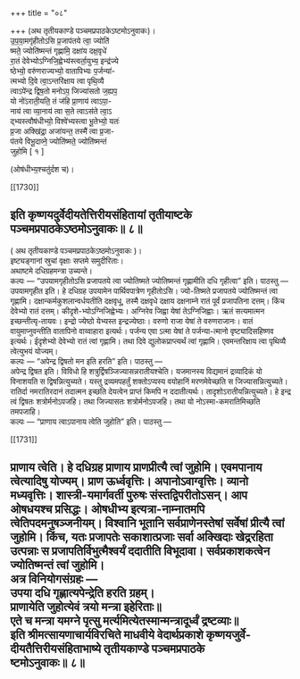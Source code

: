 +++
title = "०८"

+++
(अथ तृतीयकाण्डे पञ्चमप्रपाठकेऽष्टमोऽनुवाकः)।  
उ॒प॒या॒मगृ॑हीतोऽसि प्र॒जाप॑तये त्वा॒ ज्योति॑  
ष्मते॒ ज्योति॑ष्मन्तं गृह्णामि॒ दक्षा॑य दक्ष॒वृधे॑  
रा॒तं देवेभ्योऽग्निजि॒ह्वेभ्य॑स्त्वर्ता॒युभ्य॒ इन्द्र॑ज्ये  
ष्ठेभ्यो॒ वरु॑णराज्यभ्यो॒ वातापिभ्यः प॒र्जन्या॑-  
त्मभ्यो दि॒वे त्वा॒ऽन्तरि॑क्षाय त्वा पृथि॒व्यै  
त्वाऽपे॑न्द्र द्विष॒तो मनोऽप॒ जिज्या॑सतो ज॒ह्यप॒  
यो नो॑ऽराती॒यति॒ तं ज॑हि प्रा॒णाय॑ त्वाऽपा॒-  
नाय॑ त्वा व्या॒नाय॑ त्वा स॒ते त्वाऽस॑ते त्वा॒ऽ  
द्भ्यस्त्वौष॑धीभ्यो॒ विश्वे॑भ्यस्त्वा भू॒तेभ्यो॒ यतः॑  
प्र॒जा अक्खि॑द्रा॒ अजा॑यन्त॒ तस्मै॑ त्वा प्र॒जा-  
प॑तये विभू॒दाव्ने॒ ज्योति॑ष्मते॒ ज्योति॑ष्मन्तं  
जुहोमि [ १ ]

(ओष॑धीभ्य॒श्चतु॑र्दश च)।

[[1730]]

इति कृष्णयदुर्वेदीयतेत्तिरीयसंहितायां तृतीयाष्टके  
पञ्चमप्रपाठकेऽष्ठमोऽनुवाकः॥ ८॥  
------------  
( अथ तृतीयकाण्डे पञ्चमप्रपाठकेऽष्ठमोऽनुवाकः )।  
इष्ट्यङ्गानां स्रुचां वृक्षाः सप्तमे समुदीरिताः।  
अथाष्टमे दधिग्रहमन्त्रा उच्यन्ते।  
कल्पः — “उपयामगृहीतोऽसि प्रजापतये त्वा ज्योतिष्मते ज्योतिष्मन्तं गृह्णामीति दधि गृहीत्वा” इति। पाठस्तु —  
उपयामगृहीत इति। हे दधिग्रह उपयामेन पार्थिवपात्रेण गृहीतोऽसि। ज्यो-तिष्मते प्रजापतये ज्योतिष्मन्तं त्वा गृह्णामि। दक्षान्कर्मकुशलान्वर्धयतीति दक्षवृधू, तस्मै दक्षवृधे दक्षाय दक्षनाम्ने रातं पूर्वं प्रजापतिना दत्तम्। किंच देवेभ्यो रातं दत्तम्। कीदृशे-भ्योऽग्निजिह्वेभ्यः। अग्निरेव जिह्वा येषां तेऽग्निजिह्वाः। ऋतं सत्यमात्मन इच्छन्तीत्यृ-तायवः। इन्द्रो ज्येष्ठो येभ्यस्त इन्द्रज्येष्ठाः। वरुणो राजा येषां ते वरुणराजानः। वातं वायुमाप्नुवन्तीति वातापिनो वाय्वाहारा इत्यर्थः। पर्जन्य एवा ऽत्मा येषां ते पर्जन्या-त्मानो वृष्ट्यादिसहिष्णव इत्यर्थः। ईदृशेभ्यो देवेभ्यो रातं त्वां गृह्णामि। तथा दिवे द्युलोकप्राप्त्यर्थं त्वां गृह्णामि। एवमन्तरिक्षाय त्वा पृथिव्यै त्वेत्युभयं योज्यम्।  
कल्पः — “अपेन्द्र द्विषतो मन इति हरति” इति। पाठस्तु —  
अपेन्द्र द्विषत इति। विविधो हि शत्रुर्द्विषञ्जिज्यासन्नरातीयश्चेति। यजमानस्य विद्यमानं द्रव्यादिकं यो विनाशयति स द्विषन्नित्युच्यते। यस्तु द्रव्यमपहर्तुं शक्तोऽप्यस्य वयोहानिं मरणमेवेच्छति स जिज्यासन्नित्युच्यते। रातिर्दा नमरातिरदानं तदात्मन इच्छति देयत्वेन प्राप्तं किमपि न ददातीत्यर्थः। तादृशोऽरातीयन्नित्युच्यते। हे इन्द्र त्वं द्विषतः शत्रोर्मनोऽपजहि। तथा जिज्यासतः शत्रोर्मनोऽपजहि। तथा यो नोऽस्मा-कमरातिमिच्छति तमपजाहि।  
कल्पः — “प्राणाय त्वाऽपानाय त्वेति जुहोति” इति। पाठस्तु —

[[1731]]

प्राणाय त्वेति। हे दधिग्रह प्राणाय प्राणप्रीत्यै त्वां जुहोमि। एवमपानाय त्वेत्यादिषु योज्यम्। प्राण ऊर्ध्ववृत्तिः। अपानोऽवाग्वृत्तिः। व्यानो मध्यवृत्तिः। शास्त्री-यमार्गवर्ती पुरुषः संस्तद्विपरीतोऽसन्। आप ओषधयश्च प्रसिद्धः। ओषधीभ्य इत्यत्रा-नाम्नातमपि त्वेतिपदमनुषञ्जनीयम्। विश्वानि भूतानि सर्वप्राणेनस्तेषां सर्वेषां प्रीत्यै त्वां जुहोमि। किंच, यतः प्रजापतेः सकाशात्प्रजाः सर्वा अक्खिदाः खेद्ररहिता उत्पन्नाः स प्रजापतिर्विभुत्मैश्वर्यं ददातीति विभूदावा। सर्वप्रकाशकत्वेन ज्योतिष्मन्तं त्वां जुहोमि।  
अत्र विनियोगसंग्रहः —  
उपया दधि गृह्णात्यपेन्द्रेति हरति ग्रहम्।  
प्राणायेति जुहोत्येवं त्रयो मन्त्रा इहेरिताः॥  
एते च मन्त्रा यमग्ने पृत्सु मर्त्यमित्येतस्मान्मन्त्रादूर्ध्वं द्रष्टव्याः॥  
इति श्रीमत्सायणाचार्यविरचिते माधवीये वेदार्थप्रकाशे कृष्णयजुर्वे-दीयतैत्तिरीयसंहिताभाष्ये तृतीयकाण्डे पञ्चमप्रपाठके  
ष्टमोऽनुवाकः॥ ८॥  
-------------  
